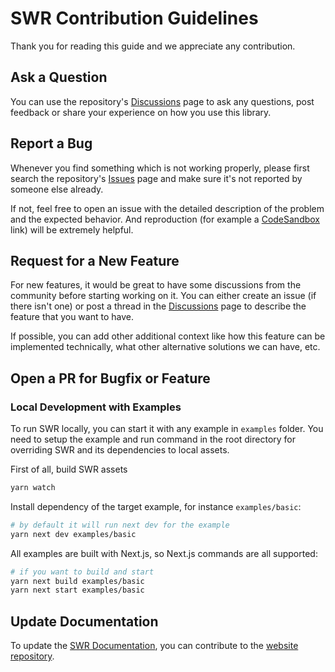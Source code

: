 # SWR Contribution Guidelines

Thank you for reading this guide and we appreciate any contribution.

## Ask a Question

You can use the repository's [Discussions](https://github.com/vercel/swr/discussions) page to ask any questions, post feedback or share your experience on how you use this library.

## Report a Bug

Whenever you find something which is not working properly, please first search the repository's [Issues](https://github.com/vercel/swr/issues) page and make sure it's not reported by someone else already.

If not, feel free to open an issue with the detailed description of the problem and the expected behavior. And reproduction (for example a [CodeSandbox](https://codesandbox.io) link) will be extremely helpful.

## Request for a New Feature

For new features, it would be great to have some discussions from the community before starting working on it. You can either create an issue (if there isn't one) or post a thread in the [Discussions](https://github.com/vercel/swr/discussions) page to describe the feature that you want to have.

If possible, you can add other additional context like how this feature can be implemented technically, what other alternative solutions we can have, etc.

## Open a PR for Bugfix or Feature

### Local Development with Examples

To run SWR locally, you can start it with any example in `examples` folder. You need to setup the example and run command in the root directory for overriding SWR and its dependencies to local assets.

First of all, build SWR assets

```sh
yarn watch
```

Install dependency of the target example, for instance `examples/basic`:


```sh
# by default it will run next dev for the example
yarn next dev examples/basic
```

All examples are built with Next.js, so Next.js commands are all supported:

```sh
# if you want to build and start
yarn next build examples/basic
yarn next start examples/basic
```
## Update Documentation

To update the [SWR Documentation](https://swr.vercel.app), you can contribute to the [website repository](https://github.com/vercel/swr-site).
